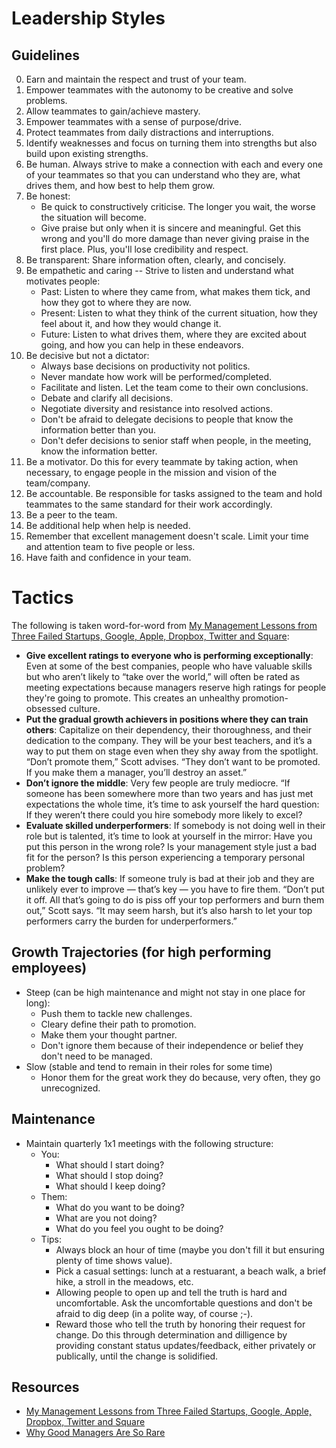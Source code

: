 # Leadership Styles

## Guidelines

0. Earn and maintain the respect and trust of your team.
0. Empower teammates with the autonomy to be creative and solve problems.
0. Allow teammates to gain/achieve mastery.
0. Empower teammates with a sense of purpose/drive.
0. Protect teammates from daily distractions and interruptions.
0. Identify weaknesses and focus on turning them into strengths but also build upon existing strengths.
0. Be human. Always strive to make a connection with each and every one of your teammates so that you can understand
   who they are, what drives them, and how best to help them grow.
0. Be honest:
    - Be quick to constructively criticise. The longer you wait, the worse the situation will become.
    - Give praise but only when it is sincere and meaningful. Get this wrong and you'll do more damage than never
      giving praise in the first place. Plus, you'll lose credibility and respect.
0. Be transparent: Share information often, clearly, and concisely.
0. Be empathetic and caring -- Strive to listen and understand what motivates people:
    - Past: Listen to where they came from, what makes them tick, and how they got to where they are now.
    - Present: Listen to what they think of the current situation, how they feel about it, and how they would change it.
    - Future: Listen to what drives them, where they are excited about going, and how you can help in these endeavors.
0. Be decisive but not a dictator:
    - Always base decisions on productivity not politics.
    - Never mandate how work will be performed/completed.
    - Facilitate and listen. Let the team come to their own conclusions.
    - Debate and clarify all decisions.
    - Negotiate diversity and resistance into resolved actions.
    - Don't be afraid to delegate decisions to people that know the information better than you.
    - Don't defer decisions to senior staff when people, in the meeting, know the information better.
0. Be a motivator. Do this for every teammate by taking action, when necessary, to engage people in the mission
   and vision of the team/company.
0. Be accountable. Be responsible for tasks assigned to the team and hold teammates to the same standard for their
   work accordingly.
0. Be a peer to the team.
0. Be additional help when help is needed.
0. Remember that excellent management doesn't scale. Limit your time and attention team to five people or less.
0. Have faith and confidence in your team.

# Tactics

The following is taken word-for-word from [My Management Lessons from Three Failed Startups, Google, Apple, Dropbox, Twitter and Square](http://www.timeforpool.com/2/post/2014/02/my-management-lessons-from-three-failed-startups-google-apple-dropbox-twitter-and-squareread.html):

- **Give excellent ratings to everyone who is performing exceptionally**: Even at some of the best companies, people who have valuable skills but who aren’t likely to “take over the world,” will often be rated as meeting expectations because managers reserve high ratings for people they're going to promote. This creates an unhealthy promotion-obsessed culture.
- **Put the gradual growth achievers in positions where they can train others**: Capitalize on their dependency, their thoroughness, and their dedication to the company. They will be your best teachers, and it’s a way to put them on stage even when they shy away from the spotlight. “Don’t promote them,” Scott advises. “They don’t want to be promoted. If you make them a manager, you’ll destroy an asset.”
- **Don’t ignore the middle**: Very few people are truly mediocre. “If someone has been somewhere more than two years and has just met expectations the whole time, it’s time to ask yourself the hard question: If they weren’t there could you hire somebody more likely to excel?
- **Evaluate skilled underperformers**: If somebody is not doing well in their role but is talented, it’s time to look at yourself in the mirror: Have you put this person in the wrong role? Is your management style just a bad fit for the person? Is this person experiencing a temporary personal problem?
- **Make the tough calls**: If someone truly is bad at their job and they are unlikely ever to improve — that’s key — you have to fire them. “Don’t put it off. All that’s going to do is piss off your top performers and burn them out,” Scott says. “It may seem harsh, but it’s also harsh to let your top performers carry the burden for underperformers.”

## Growth Trajectories (for high performing employees)

- Steep (can be high maintenance and might not stay in one place for long):
    - Push them to tackle new challenges.
    - Cleary define their path to promotion.
    - Make them your thought partner.
    - Don't ignore them because of their independence or belief they don't need to be managed.
- Slow (stable and tend to remain in their roles for some time)
    - Honor them for the great work they do because, very often, they go unrecognized.

## Maintenance

- Maintain quarterly 1x1 meetings with the following structure:
    - You:
        - What should I start doing?
        - What should I stop doing?
        - What should I keep doing?
    - Them:
        - What do you want to be doing?
        - What are you not doing?
        - What do you feel you ought to be doing?
    - Tips:
        - Always block an hour of time (maybe you don't fill it but ensuring plenty of time shows value).
        - Pick a casual settings: lunch at a restuarant, a beach walk, a brief hike, a stroll in the meadows, etc.
        - Allowing people to open up and tell the truth is hard and uncomfortable. Ask the uncomfortable questions and
          don't be afraid to dig deep (in a polite way, of course ;-).
        - Reward those who tell the truth by honoring their request for change. Do this through determination and
          dilligence by providing constant status updates/feedback, either privately or publically, until the change
          is solidified.

## Resources

- [My Management Lessons from Three Failed Startups, Google, Apple, Dropbox, Twitter and Square](http://www.timeforpool.com/2/post/2014/02/my-management-lessons-from-three-failed-startups-google-apple-dropbox-twitter-and-squareread.html)
- [Why Good Managers Are So Rare](http://blogs.hbr.org/2014/03/why-good-managers-are-so-rare)
